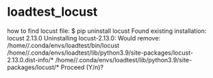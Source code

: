 # loadtest_locust

how to find locust file:
$ pip uninstall locust
Found existing installation: locust 2.13.0
Uninstalling locust-2.13.0:
  Would remove:
    /home//.conda/envs/loadtest/bin/locust
    /home//.conda/envs/loadtest/lib/python3.9/site-packages/locust-2.13.0.dist-info/*
    /home//.conda/envs/loadtest/lib/python3.9/site-packages/locust/*
Proceed (Y/n)? 
